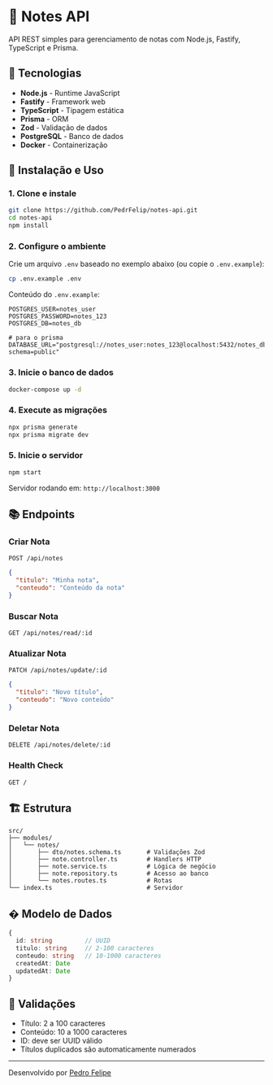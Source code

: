 # 📝 Notes API

API REST simples para gerenciamento de notas com Node.js, Fastify, TypeScript e Prisma.

## 🚀 Tecnologias

- **Node.js** - Runtime JavaScript
- **Fastify** - Framework web
- **TypeScript** - Tipagem estática
- **Prisma** - ORM
- **Zod** - Validação de dados
- **PostgreSQL** - Banco de dados
- **Docker** - Containerização

## 🔧 Instalação e Uso

### 1. Clone e instale

```bash
git clone https://github.com/PedrFelip/notes-api.git
cd notes-api
npm install
```

### 2. Configure o ambiente

Crie um arquivo `.env` baseado no exemplo abaixo (ou copie o `.env.example`):

```bash
cp .env.example .env
```

Conteúdo do `.env.example`:

```env
POSTGRES_USER=notes_user
POSTGRES_PASSWORD=notes_123
POSTGRES_DB=notes_db

# para o prisma
DATABASE_URL="postgresql://notes_user:notes_123@localhost:5432/notes_db?schema=public"
```

### 3. Inicie o banco de dados

```bash
docker-compose up -d
```

### 4. Execute as migrações

```bash
npx prisma generate
npx prisma migrate dev
```

### 5. Inicie o servidor

```bash
npm start
```

Servidor rodando em: `http://localhost:3000`

## 📚 Endpoints

### Criar Nota
```http
POST /api/notes
```
```json
{
  "titulo": "Minha nota",
  "conteudo": "Conteúdo da nota"
}
```

### Buscar Nota
```http
GET /api/notes/read/:id
```

### Atualizar Nota
```http
PATCH /api/notes/update/:id
```
```json
{
  "titulo": "Novo título",
  "conteudo": "Novo conteúdo"
}
```

### Deletar Nota
```http
DELETE /api/notes/delete/:id
```

### Health Check
```http
GET /
```

## 🏗️ Estrutura

```
src/
├── modules/
│   └── notes/
│       ├── dto/notes.schema.ts       # Validações Zod
│       ├── note.controller.ts        # Handlers HTTP
│       ├── note.service.ts           # Lógica de negócio
│       ├── note.repository.ts        # Acesso ao banco
│       └── notes.routes.ts           # Rotas
└── index.ts                          # Servidor
```

## � Modelo de Dados

```typescript
{
  id: string         // UUID
  titulo: string     // 2-100 caracteres
  conteudo: string   // 10-1000 caracteres
  createdAt: Date
  updatedAt: Date
}
```

## 🎯 Validações

- Título: 2 a 100 caracteres
- Conteúdo: 10 a 1000 caracteres
- ID: deve ser UUID válido
- Títulos duplicados são automaticamente numerados
---

Desenvolvido por [Pedro Felipe](https://github.com/PedrFelip)

